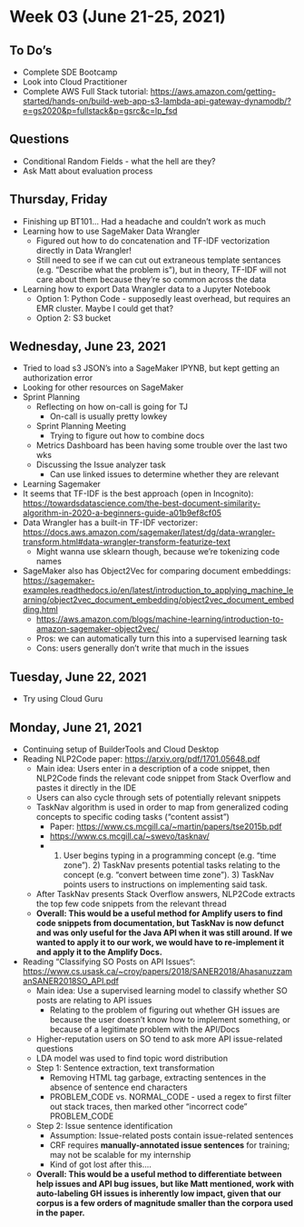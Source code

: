 # Week 03 (June 21-25, 2021)

## To Do’s

* Complete SDE Bootcamp
* Look into Cloud Practitioner
* Complete AWS Full Stack tutorial: https://aws.amazon.com/getting-started/hands-on/build-web-app-s3-lambda-api-gateway-dynamodb/?e=gs2020&p=fullstack&p=gsrc&c=lp_fsd

## Questions

* Conditional Random Fields - what the hell are they?
* Ask Matt about evaluation process

## Thursday, Friday

* Finishing up BT101... Had a headache and couldn’t work as much
* Learning how to use SageMaker Data Wrangler
    * Figured out how to do concatenation and TF-IDF vectorization directly in Data Wrangler!
    * Still need to see if we can cut out extraneous template sentances (e.g. “Describe what the problem is”), but in theory, TF-IDF will not care about them because they’re so common across the data
* Learning how to export Data Wrangler data to a Jupyter Notebook
    * Option 1: Python Code - supposedly least overhead, but requires an EMR cluster. Maybe I could get that?
    * Option 2: S3 bucket

## Wednesday, June 23, 2021

* Tried to load s3 JSON’s into a SageMaker IPYNB, but kept getting an authorization error
* Looking for other resources on SageMaker
* Sprint Planning
    * Reflecting on how on-call is going for TJ
        * On-call is usually pretty lowkey
    * Sprint Planning Meeting
        * Trying to figure out how to combine docs
    * Metrics Dashboard has been having some trouble over the last two wks
    * Discussing the Issue analyzer task
        * Can use linked issues to determine whether they are relevant
* Learning Sagemaker
* It seems that TF-IDF is the best approach (open in Incognito): https://towardsdatascience.com/the-best-document-similarity-algorithm-in-2020-a-beginners-guide-a01b9ef8cf05
* Data Wrangler has a built-in TF-IDF vectorizer: https://docs.aws.amazon.com/sagemaker/latest/dg/data-wrangler-transform.html#data-wrangler-transform-featurize-text
    * Might wanna use sklearn though, because we’re tokenizing code names
* SageMaker also has Object2Vec for comparing document embeddings: https://sagemaker-examples.readthedocs.io/en/latest/introduction_to_applying_machine_learning/object2vec_document_embedding/object2vec_document_embedding.html
    * https://aws.amazon.com/blogs/machine-learning/introduction-to-amazon-sagemaker-object2vec/
    * Pros: we can automatically turn this into a supervised learning task
    * Cons: users generally don’t write that much in the issues

## Tuesday, June 22, 2021

* Try using Cloud Guru

## Monday, June 21, 2021

* Continuing setup of BuilderTools and Cloud Desktop
* Reading NLP2Code paper: https://arxiv.org/pdf/1701.05648.pdf
    * Main idea: Users enter in a description of a code snippet, then NLP2Code finds the relevant code snippet from Stack Overflow and pastes it directly in the IDE
    * Users can also cycle through sets of potentially relevant snippets
    * TaskNav algorithm is used in order to map from generalized coding concepts to specific coding tasks (“content assist”)
        * Paper: https://www.cs.mcgill.ca/~martin/papers/tse2015b.pdf
        * https://www.cs.mcgill.ca/~swevo/tasknav/
        * 1) User begins typing in a programming concept (e.g. “time zone”). 2) TaskNav presents potential tasks relating to the concept (e.g. “convert between time zone”). 3) TaskNav points users to instructions on implementing said task.
    * After TaskNav presents Stack Overflow answers, NLP2Code extracts the top few code snippets from the relevant thread
    * **Overall: This would be a useful method for Amplify users to find code snippets from documentation, but TaskNav is now defunct and was only useful for the Java API when it was still around. If we wanted to apply it to our work, we would have to re-implement it and apply it to the Amplify Docs.**
* Reading “Classifying SO Posts on API Issues“: https://www.cs.usask.ca/~croy/papers/2018/SANER2018/AhasanuzzamanSANER2018SO_API.pdf
    * Main idea: Use a supervised learning model to classify whether SO posts are relating to API issues
        * Relating to the problem of figuring out whether GH issues are because the user doesn’t know how to implement something, or because of a legitimate problem with the API/Docs
    * Higher-reputation users on SO tend to ask more API issue-related questions
    * LDA model was used to find topic word distribution
    * Step 1: Sentence extraction, text transformation
        * Removing HTML tag garbage, extracting sentences in the absence of sentence end characters
        * PROBLEM_CODE vs. NORMAL_CODE - used a regex to first filter out stack traces, then marked other “incorrect code” PROBLEM_CODE
    * Step 2: Issue sentence identification
        * Assumption: Issue-related posts contain issue-related sentences
        * CRF requires **manually-annotated issue sentences** for training; may not be scalable for my internship
        * Kind of got lost after this....
    * **Overall: This would be a useful method to differentiate between help issues and API bug issues, but like Matt mentioned, work with auto-labeling GH issues is inherently low impact, given that our corpus is a few orders of magnitude smaller than the corpora used in the paper.**

